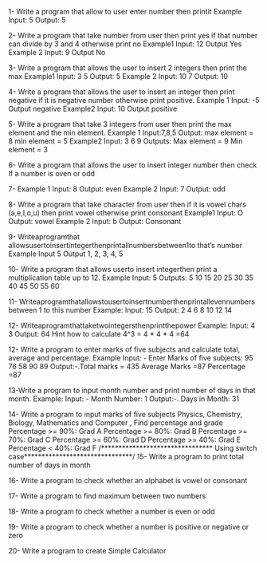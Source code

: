1- Write a program that allow to user enter number then printit
Example
Input: 5
Output: 5

2- Write a program that take number from user then print yes if that number can divide by 3 
and 4 otherwise print no
Example1
Input: 12 Output Yes 
Example 2
Input: 9 Output No

3- Write a program that allows the user to insert 2 integers then print the max
Example1
Input: 3 5
Output: 5
Example 2
Input: 10 7
Output: 10

4- Write a program that allows the user to insert an integer then print negative if it is
negative number otherwise print positive.
Example 1
Input: -5
Output negative 
Example2
Input: 10 
Output positive

5- Write a program that take 3 integers from user then print the max element 
and the min element.
Example 1
 Input:7,8,5
 Output:
 max element = 8 
 min element = 5 
 Example2
 Input: 3 6 9 
 Outputs:
 Max element = 9 
 Min element = 3
 
 6- Write a program that allows the user to insert integer number then 
 check If a number is oven or odd
 
 7- Example 1
 Input: 8 
 Output: even
 Example 2
 Input: 7
 Output: odd
 
 8- Write a program that take character from user then if it is vowel chars (a,e,I,o,u) 
 then print vowel otherwise print consonant
 Example1
 Input: O
 Output: vowel 
 Example 2
 Input: b
 Output:
 Consonant
 
 9- Writeaprogramthat allowsusertoinsertintegerthenprintallnumbersbetween1to 
 that’s number
 Example Input 5
 Output 1, 2, 3, 4, 5
 
 10- Write a program that allows userto insert integerthen print a multiplication table up to 12.
 Example 
 Input: 5 
 Outputs:
 5 10 15 20 25 30 35 40 45 50 55 60
 
 11- Writeaprogramthatallowstousertoinsertnumberthenprintallevennumbers 
 between 1 to this number
 Example:
 Input: 15
 Output: 2 4 6 8 10 12 14
 
 12- Writeaprogramthattaketwointegersthenprintthepower
 Example:
 Input: 4 3
 Output: 64
 Hint how to calculate 4^3 = 4 * 4 * 4 =64
 
 12- Write a program to enter marks of five subjects and calculate total, average and 
 percentage.
  Example
  Input: - Enter Marks of five subjects:
  95
  76
  58
  90
  89
  Output:-.Total marks = 435
   Average Marks =87
   Percentage =87

13-Write a program to input month number and print number of days in that 
   month.
   Example:
   Input: - Month Number: 1
    Output:-. Days in Month: 31

14- Write a program to input marks of five subjects
    Physics, Chemistry, Biology, Mathematics and Computer
    , Find percentage and grade 
    Percentage >= 90%: Grad A
    Percentage >= 80%: Grad B
    Percentage >= 70%: Grad C
    Percentage >= 60%: Grad D
    Percentage >= 40%: Grad E
    Percentage < 40%: Grad F
    /******************************** Using switch case*******************************/
15- Write a program to print total number of days in month 

16- Write a program to check whether an alphabet is vowel or consonant 

17- Write a program to find maximum between two numbers 

18- Write a program to check whether a number is even or odd 
    
19- Write a program to check whether a number is positive or negative or zero 
    
20- Write a program to create Simple Calculator
